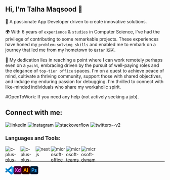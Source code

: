  ## Hi, I’m Talha Maqsood 👋
🚀 A passionate App Developer driven to create innovative solutions.

🌍 With 6 years of `experience` & `studies` in Computer Science, I've had the privilege of contributing to some remarkable projects. These experiences have honed my `problem-solving skills` and enabled me to embark on a journey that led me from my hometown to `Qatar` 🇶🇦.

🔧 My dedication lies in reaching a point where I can work remotely perhaps even on a `yacht`, embracing driven by the pursuit of well-paying roles and the elegance of `top-tier office` spaces. I'm on a quest to achieve peace of mind, cultivate a thriving community, support those with shared objectives, and indulge my enduring passion for debugging. I'm thrilled to connect with like-minded individuals who share my workaholic spirit.

#OpenToWork: If you need any help (not actively seeking a job).

## Connect with me:

<a href="https://www.linkedin.com/in/talhamaqsood890/" target="_blank" rel="noopener noreferrer" style="color: black; text-decoration: none;" >
  <img width="48" height="48" src="https://img.icons8.com/color/48/linkedin.png" alt="linkedin"/>
</a>
<a href="https://www.instagram.com/talhamaqsood890/" target="_blank" rel="noopener noreferrer" style="color: black; text-decoration: none;">
  <img width="48" height="48" src="https://img.icons8.com/color/48/instagram-new--v1.png" alt="Instagram"/>
</a>
<a href="https://stackoverflow.com/users/15023271/talhamaqsood890" target="_blank" rel="noopener noreferrer" style="color: black; text-decoration: none;">
  <img width="48" height="48" src="https://img.icons8.com/color/48/stackoverflow.png" alt="stackoverflow"/>
</a>
<a href="https://twitter.com/talhamaqsood890" target="_blank" rel="noopener noreferrer" style="color: black; text-decoration: none;">
  <img width="48" height="48" src="https://img.icons8.com/color/48/twitterx--v2.png" alt="twitterx--v2"/>
</a>
<br />


### Languages and Tools:

<img align="left" width="48" height="48"  src="https://img.icons8.com/color/48/react-native.png" alt="c-plus-plus-logo"/>
<img align="left" width="48" height="48"  src="https://img.icons8.com/color/48/c-plus-plus-logo.png" alt="c-plus-plus-logo"/>
<img align="left" width="48" height="48"  src="https://img.icons8.com/fluency-systems-regular/48/nextjs.png" alt="nextjs"/>
<img align="left" width="48" height="48"  src="https://img.icons8.com/fluency/48/microsoft-office-2019.png" alt="microsoft-office"/>
<img align="left" width="48" height="48"  src="https://img.icons8.com/fluency/48/microsoft-teams-2019.png" alt="microsoft-teams"/>
<img align="left" width="48" height="48"  src="https://img.icons8.com/fluency/48/microsoft-dynamics-365.png" alt="microsoft-dynamics-365"/>

<br />
<br />

---

<img align="left" alt="Visual Studio Code" width="26px" src="https://raw.githubusercontent.com/github/explore/80688e429a7d4ef2fca1e82350fe8e3517d3494d/topics/visual-studio-code/visual-studio-code.png" />
<a href="https://www.adobe.com/products/xd.html" target="_blank"> <img align="left" alt="XD" width="26px" src="https://github.com/Aakarsh-B/trying-repos/blob/master/adobexd.png?raw=true"/> </a> 
<a href="https://www.adobe.com/in/products/illustrator.html" target="_blank"> <img align="left" alt="Illustrator" width="26px" src="https://github.com/Aakarsh-B/trying-repos/blob/master/illustrator.png?raw=true"/> </a> 
<a href="https://www.photoshop.com/en" target="_blank"> <img align="left" alt="Photoshop" width="26px" src="https://github.com/Aakarsh-B/trying-repos/blob/master/photoshop.png?raw=true"/> </a>


<!---
nottalha/nottalha is a ✨ special ✨ repository because its `README.md` (this file) appears on your GitHub profile.
You can click the Preview link to take a look at your changes.
--->
